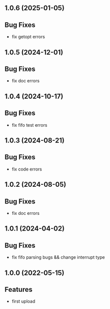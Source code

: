 ## 1.0.6 (2025-01-05)

## Bug Fixes

- fix getopt errors

## 1.0.5 (2024-12-01)

## Bug Fixes

- fix doc errors

## 1.0.4 (2024-10-17)

## Bug Fixes

- fix fifo test errors

## 1.0.3 (2024-08-21)

## Bug Fixes

- fix code errors

## 1.0.2 (2024-08-05)

## Bug Fixes

- fix doc errors

## 1.0.1 (2024-04-02)

## Bug  Fixes

- fix fifo parsing bugs && change interrupt type

## 1.0.0 (2022-05-15)

## Features

- first upload